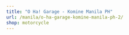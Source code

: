 ```yaml
---
title: "O Ha! Garage - Komine Manila PH"
url: /manila/o-ha-garage-komine-manila-ph-2/
shop: motorcycle
---
```

